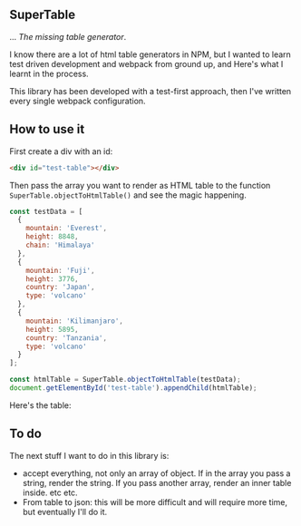
## SuperTable 

... _The missing table generator_. 

I know there are a lot of html table generators in NPM, but I wanted to learn test driven development and webpack from ground up, and Here's what I learnt in the process. 

This library has been developed with a test-first approach, then I've written every single webpack configuration. 

## How to use it 

First create a div with an id: 

```html 
<div id="test-table"></div>
```

Then pass the array you want to render as HTML table to the function `SuperTable.objectToHtmlTable()` and see the magic happening.

```javascript 
const testData = [
  {
    mountain: 'Everest',
    height: 8848,
    chain: 'Himalaya'
  },
  {
    mountain: 'Fuji',
    height: 3776,
    country: 'Japan',
    type: 'volcano'
  },
  {
    mountain: 'Kilimanjaro',
    height: 5895,
    country: 'Tanzania',
    type: 'volcano'
  }
];

const htmlTable = SuperTable.objectToHtmlTable(testData);
document.getElementById('test-table').appendChild(htmlTable);

```

Here's the table:

<div id="test-table"></div>
<script src="dist/super-table.js"></script>
<script>
	const testData = [
		{
		mountain: 'Everest',
		height: 8848,
		chain: 'Himalaya'
    },
    {
      mountain: 'Fuji',
      height: 3776,
      country: 'Japan',
      type: 'volcano'
    },
    {
      mountain: 'Kilimanjaro',
      height: 5895,
      country: 'Tanzania',
      type: 'volcano'
    }
	];
  const htmlTable = SuperTable.objectToHtmlTable(testData);
  document.getElementById('test-table').appendChild(htmlTable);
</script>

## To do 

The next stuff I want to do in this library is: 

- accept everything, not only an array of object. If in the array you pass a string, render the string. If you pass another array, render an inner table inside. etc etc. 
- From table to json: this will be more difficult and will require more time, but eventually I'll do it. 


